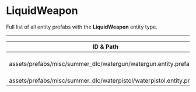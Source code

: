 # LiquidWeapon
Full list of all <Badge type="warning" text="2"/> entity prefabs with the **LiquidWeapon** entity type.

---
| ID & Path |
| --- |
| <a href="#37937194"><Badge id="37937194" type="tip" text="#"/></a> <Badge type="tip" text="37937194"/> <Badge type="info" text="ViewModel"/> <Badge type="info" text="HideIfOwnerFirstPerson"/> <Badge type="info" text="RealmedRemove"/> <Badge type="info" text="Rust.PropRenderer"/> <Badge type="info" text="Model"/> <Badge type="info" text="LiquidWeaponEffects"/> <br> assets/prefabs/misc/summer_dlc/watergun/watergun.entity.prefab |
| <a href="#1502994528"><Badge id="1502994528" type="tip" text="#"/></a> <Badge type="tip" text="1502994528"/> <Badge type="info" text="HideIfOwnerFirstPerson"/> <Badge type="info" text="ViewModel"/> <Badge type="info" text="Rust.PropRenderer"/> <Badge type="info" text="Model"/> <Badge type="info" text="LiquidWeaponEffects"/> <Badge type="info" text="ShieldHeldEntityOffset"/> <br> assets/prefabs/misc/summer_dlc/waterpistol/waterpistol.entity.prefab |
